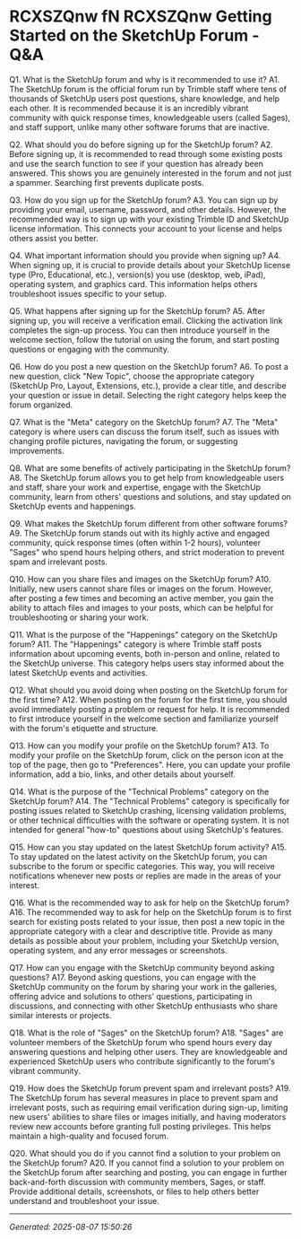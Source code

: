 # RCXSZQnw fN RCXSZQnw Getting Started on the SketchUp Forum - Q&A

Q1. What is the SketchUp forum and why is it recommended to use it?
A1. The SketchUp forum is the official forum run by Trimble staff where tens of thousands of SketchUp users post questions, share knowledge, and help each other. It is recommended because it is an incredibly vibrant community with quick response times, knowledgeable users (called Sages), and staff support, unlike many other software forums that are inactive.

Q2. What should you do before signing up for the SketchUp forum?
A2. Before signing up, it is recommended to read through some existing posts and use the search function to see if your question has already been answered. This shows you are genuinely interested in the forum and not just a spammer. Searching first prevents duplicate posts.

Q3. How do you sign up for the SketchUp forum?
A3. You can sign up by providing your email, username, password, and other details. However, the recommended way is to sign up with your existing Trimble ID and SketchUp license information. This connects your account to your license and helps others assist you better.

Q4. What important information should you provide when signing up?
A4. When signing up, it is crucial to provide details about your SketchUp license type (Pro, Educational, etc.), version(s) you use (desktop, web, iPad), operating system, and graphics card. This information helps others troubleshoot issues specific to your setup.

Q5. What happens after signing up for the SketchUp forum?
A5. After signing up, you will receive a verification email. Clicking the activation link completes the sign-up process. You can then introduce yourself in the welcome section, follow the tutorial on using the forum, and start posting questions or engaging with the community.

Q6. How do you post a new question on the SketchUp forum?
A6. To post a new question, click "New Topic", choose the appropriate category (SketchUp Pro, Layout, Extensions, etc.), provide a clear title, and describe your question or issue in detail. Selecting the right category helps keep the forum organized.

Q7. What is the "Meta" category on the SketchUp forum?
A7. The "Meta" category is where users can discuss the forum itself, such as issues with changing profile pictures, navigating the forum, or suggesting improvements.

Q8. What are some benefits of actively participating in the SketchUp forum?
A8. The SketchUp forum allows you to get help from knowledgeable users and staff, share your work and expertise, engage with the SketchUp community, learn from others' questions and solutions, and stay updated on SketchUp events and happenings.

Q9. What makes the SketchUp forum different from other software forums?
A9. The SketchUp forum stands out with its highly active and engaged community, quick response times (often within 1-2 hours), volunteer "Sages" who spend hours helping others, and strict moderation to prevent spam and irrelevant posts.

Q10. How can you share files and images on the SketchUp forum?
A10. Initially, new users cannot share files or images on the forum. However, after posting a few times and becoming an active member, you gain the ability to attach files and images to your posts, which can be helpful for troubleshooting or sharing your work.

Q11. What is the purpose of the "Happenings" category on the SketchUp forum?
A11. The "Happenings" category is where Trimble staff posts information about upcoming events, both in-person and online, related to the SketchUp universe. This category helps users stay informed about the latest SketchUp events and activities.

Q12. What should you avoid doing when posting on the SketchUp forum for the first time?
A12. When posting on the forum for the first time, you should avoid immediately posting a problem or request for help. It is recommended to first introduce yourself in the welcome section and familiarize yourself with the forum's etiquette and structure.

Q13. How can you modify your profile on the SketchUp forum?
A13. To modify your profile on the SketchUp forum, click on the person icon at the top of the page, then go to "Preferences". Here, you can update your profile information, add a bio, links, and other details about yourself.

Q14. What is the purpose of the "Technical Problems" category on the SketchUp forum?
A14. The "Technical Problems" category is specifically for posting issues related to SketchUp crashing, licensing validation problems, or other technical difficulties with the software or operating system. It is not intended for general "how-to" questions about using SketchUp's features.

Q15. How can you stay updated on the latest SketchUp forum activity?
A15. To stay updated on the latest activity on the SketchUp forum, you can subscribe to the forum or specific categories. This way, you will receive notifications whenever new posts or replies are made in the areas of your interest.

Q16. What is the recommended way to ask for help on the SketchUp forum?
A16. The recommended way to ask for help on the SketchUp forum is to first search for existing posts related to your issue, then post a new topic in the appropriate category with a clear and descriptive title. Provide as many details as possible about your problem, including your SketchUp version, operating system, and any error messages or screenshots.

Q17. How can you engage with the SketchUp community beyond asking questions?
A17. Beyond asking questions, you can engage with the SketchUp community on the forum by sharing your work in the galleries, offering advice and solutions to others' questions, participating in discussions, and connecting with other SketchUp enthusiasts who share similar interests or projects.

Q18. What is the role of "Sages" on the SketchUp forum?
A18. "Sages" are volunteer members of the SketchUp forum who spend hours every day answering questions and helping other users. They are knowledgeable and experienced SketchUp users who contribute significantly to the forum's vibrant community.

Q19. How does the SketchUp forum prevent spam and irrelevant posts?
A19. The SketchUp forum has several measures in place to prevent spam and irrelevant posts, such as requiring email verification during sign-up, limiting new users' abilities to share files or images initially, and having moderators review new accounts before granting full posting privileges. This helps maintain a high-quality and focused forum.

Q20. What should you do if you cannot find a solution to your problem on the SketchUp forum?
A20. If you cannot find a solution to your problem on the SketchUp forum after searching and posting, you can engage in further back-and-forth discussion with community members, Sages, or staff. Provide additional details, screenshots, or files to help others better understand and troubleshoot your issue.

---
*Generated: 2025-08-07 15:50:26*
